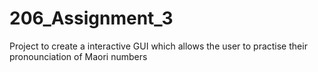 # 206_Assignment_3
Project to create a interactive GUI which allows the user to practise their pronounciation of Maori numbers
